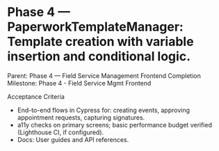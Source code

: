# Phase 4 — PaperworkTemplateManager: Template creation with variable insertion and conditional logic.

Parent: Phase 4 — Field Service Management Frontend Completion
Milestone: Phase 4 - Field Service Mgmt Frontend

Acceptance Criteria
- End-to-end flows in Cypress for: creating events, approving appointment requests, capturing signatures.
- a11y checks on primary screens; basic performance budget verified (Lighthouse CI, if configured).
- Docs: User guides and API references.
